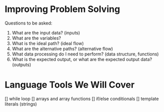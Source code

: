 # Improving Problem Solving

Questions to be asked:

1. What are the input data? (inputs)
2. What are the variables?
3. What is the ideal path? (ideal flow)
4. What are the alternative paths? (alternative flow)
5. What data processing do I need to perform? (data structure, functions)
6. What is the expected output, or what are the expected output data? (outputs)


# Language Tools We Will Cover
[] while loop
[] arrays and array functions
[] if/else conditionals
[] template literals (strings)

